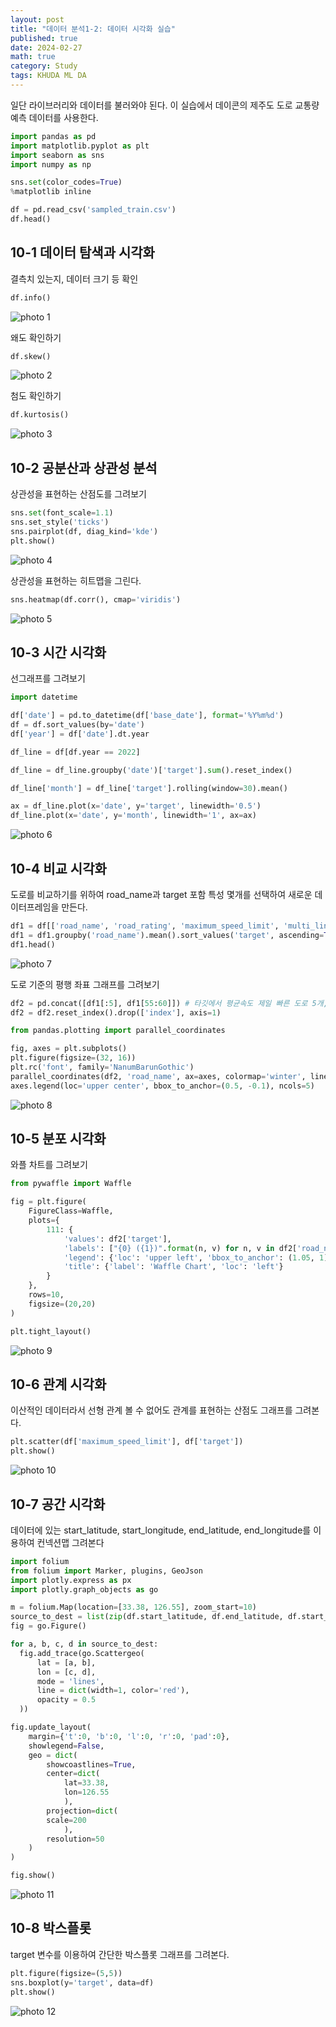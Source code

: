 ```yaml
---
layout: post
title: "데이터 분석1-2: 데이터 시각화 실습"
published: true
date: 2024-02-27
math: true
category: Study
tags: KHUDA ML DA
---
```


일단 라이브러리와 데이터를 불러와야 된다. 이 실습에서 데이콘의 제주도 도로 교통량 예측 데이터를 사용한다.

```python
import pandas as pd
import matplotlib.pyplot as plt
import seaborn as sns
import numpy as np

sns.set(color_codes=True)
%matplotlib inline

df = pd.read_csv('sampled_train.csv')
df.head()
```

## 10-1 데이터 탐색과 시각화
결측치 있는지, 데이터 크기 등 확인
```python
df.info()
```
![photo 1](/assets/img/posts/img43.png)

왜도 확인하기
```python
df.skew()
```
![photo 2](/assets/img/posts/img44.png)

첨도 확인하기
```python
df.kurtosis()
```
![photo 3](/assets/img/posts/img45.png)

## 10-2 공분산과 상관성 분석
상관성을 표현하는 산점도를 그려보기
```python
sns.set(font_scale=1.1)
sns.set_style('ticks')
sns.pairplot(df, diag_kind='kde')
plt.show()
```
![photo 4](/assets/img/posts/img46.png)

상관성을 표현하는 히트맵을 그린다.
```python
sns.heatmap(df.corr(), cmap='viridis')
```
![photo 5](/assets/img/posts/img47.png)

## 10-3 시간 시각화
선그래프를 그려보기
```python
import datetime

df['date'] = pd.to_datetime(df['base_date'], format='%Y%m%d')
df = df.sort_values(by='date')
df['year'] = df['date'].dt.year

df_line = df[df.year == 2022]

df_line = df_line.groupby('date')['target'].sum().reset_index()

df_line['month'] = df_line['target'].rolling(window=30).mean()

ax = df_line.plot(x='date', y='target', linewidth='0.5')
df_line.plot(x='date', y='month', linewidth='1', ax=ax)
```
![photo 6](/assets/img/posts/img48.png)

## 10-4 비교 시각화
도로를 비교하기를 위하여 road_name과 target 포함 특성 몇개를 선택하여 새로운 데이터프레임을 만든다.
```python
df1 = df[['road_name', 'road_rating', 'maximum_speed_limit', 'multi_linked', 'target']]
df1 = df1.groupby('road_name').mean().sort_values('target', ascending=True).reset_index()
df1.head()
```
![photo 7](/assets/img/posts/img49.png)

도로 기준의 평행 좌표 그래프를 그려보기
```python
df2 = pd.concat([df1[:5], df1[55:60]]) # 타깃에서 평균속도 제일 빠른 도로 5개, 제일 느린 도로 5개 선택한다.
df2 = df2.reset_index().drop(['index'], axis=1)

from pandas.plotting import parallel_coordinates

fig, axes = plt.subplots()
plt.figure(figsize=(32, 16))
plt.rc('font', family='NanumBarunGothic')
parallel_coordinates(df2, 'road_name', ax=axes, colormap='winter', linewidth='0.5')
axes.legend(loc='upper center', bbox_to_anchor=(0.5, -0.1), ncols=5)
```
![photo 8](/assets/img/posts/img50.png)

## 10-5 분포 시각화
와플 차트를 그려보기
```python
from pywaffle import Waffle

fig = plt.figure(
    FigureClass=Waffle,
    plots={
        111: {
            'values': df2['target'],
            'labels': ["{0} ({1})".format(n, v) for n, v in df2['road_name'].items()],
            'legend': {'loc': 'upper left', 'bbox_to_anchor': (1.05, 1), 'fontsize': 8},
            'title': {'label': 'Waffle Chart', 'loc': 'left'}
        }
    },
    rows=10,
    figsize=(20,20)
)

plt.tight_layout()
```
![photo 9](/assets/img/posts/img51.png)

## 10-6 관계 시각화
이산적인 데이터라서 선형 관계 볼 수 없어도 관계를 표현하는 산점도 그래프를 그려본다.
```python
plt.scatter(df['maximum_speed_limit'], df['target'])
plt.show()
```
![photo 10](/assets/img/posts/img52.png)

## 10-7 공간 시각화

데이터에 있는 start_latitude, start_longitude, end_latitude, end_longitude를 이용하여 컨넥션맵 그려본다
```python
import folium
from folium import Marker, plugins, GeoJson
import plotly.express as px
import plotly.graph_objects as go

m = folium.Map(location=[33.38, 126.55], zoom_start=10)
source_to_dest = list(zip(df.start_latitude, df.end_latitude, df.start_longitude, df.end_longitude))
fig = go.Figure()

for a, b, c, d in source_to_dest:
  fig.add_trace(go.Scattergeo(
      lat = [a, b],
      lon = [c, d],
      mode = 'lines',
      line = dict(width=1, color='red'),
      opacity = 0.5
  ))

fig.update_layout(
    margin={'t':0, 'b':0, 'l':0, 'r':0, 'pad':0},
    showlegend=False,
    geo = dict(
        showcoastlines=True,
        center=dict(
            lat=33.38, 
            lon=126.55
            ),
        projection=dict(
        scale=200
            ),
        resolution=50
    )
)

fig.show()
```
![photo 11](/assets/img/posts/img53.png)

## 10-8 박스플롯
target 변수를 이용하여 간단한 박스플롯 그래프를 그려본다.
```python
plt.figure(figsize=(5,5))
sns.boxplot(y='target', data=df)
plt.show()
```
![photo 12](/assets/img/posts/img54.png)





